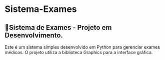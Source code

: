 # Sistema-Exames
 
## 📌Sistema de Exames - Projeto em Desenvolvimento.
Este é um sistema simples desenvolvido em Python para gerenciar exames médicos. O projeto utiliza a biblioteca Graphics para a interface gráfica.
